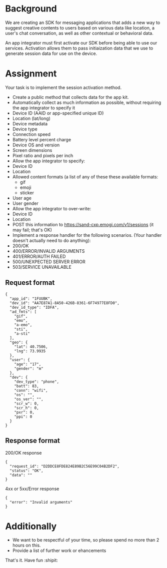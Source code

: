 # Background
We are creating an SDK for messaging applications that adds a new way to suggest creative contents to users based on various data like location, a user's chat conversation, as well as other contextual or behavioral data. 

An app integrator must first activate our SDK before being able to use our services. Activation allows them to pass initiaization data that we use to generate session data for use on the device. 

# Assignment
Your task is to implement the session activation method. 

- Create a public method that collects data for the app kit. 
- Automatically collect as much information as possible, without requiring the app integrator to specify it
 - Device ID (AAID or app-specified unique ID)
 - Location (lat/long)
 - Device metadata
 - Device type
 - Connection speed
 - Battery level percent charge
 - Device OS and version
 - Screen dimensions
 - Pixel ratio and pixels per inch
- Allow the app integrator to specify:
 - Device ID
 - Location
 - Allowed content formats (a list of any of these these available formats:
    - gif
    - emoji
    - sticker
 - User age
 - User gender
- Allow the app integrator to over-write: 
 - Device ID
 - Location
- POST this information to https://sand-cxp.emogi.com/v1/sessions (it may fail; that's OK)
- Implement a response handler for the following scenarios. (Your handler doesn't actually need to do anything):
 - 200/OK
 - 400/ERROR/INVALID ARGUMENTS
 - 401/ERROR/AUTH FAILED
 - 500/UNEXPECTED SERVER ERROR
 - 503/SERVICE UNAVAILABLE

## Request format
```
{
  "app_id": "1FUUBK",
  "dev_id": "AA7E87A1-8A50-426B-8361-6F74977E8FD0",
  "dev_id_type": "IDFA",
  "ad_fmts": [
    "gif",
    "emo",
    "a-emo",
    "sti",
    "a-sti"
  ],
  "geo": {
    "lat": 40.7506,
    "lng": 73.9935
  },
  "user": {
    "age": "17",
    "gender": "m"
  },
  "dev": {
    "dev_type": "phone",
    "batt": 83,
    "conn": "wifi",
    "os": "",
    "os_ver": "",
    "scr_w": 0,
    "scr_h": 0,
    "pxr": 0,
    "ppi": 0
  }
}
```
## Response format
200/OK response
```
{
  "request_id": "D2DDCE8FDE824E89B2C56E99C04B2DF2",
  "status": "OK", 
  "data": ""
}
```

4xx or 5xx/Error response
```
{
  "error": "Invalid arguments"
} 
```
# Additionally
- We want to be respectful of your time, so please spend no more than 2 hours on this. 
- Provide a list of further work or ehancements

That's it. Have fun :shipit:
